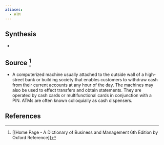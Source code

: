 ```yaml
---
aliases:
  - ATM
---
```

## Synthesis
- 
## Source [^1]
- A computerized machine usually attached to the outside wall of a high-street bank or building society that enables customers to withdraw cash from their current accounts at any hour of the day. The machines may also be used to effect transfers and obtain statements. They are operated by cash cards or multifunctional cards in conjunction with a PIN. ATMs are often known colloquially as cash dispensers.
## References

[^1]: [[Home Page - A Dictionary of Business and Management 6th Edition by Oxford Reference]]